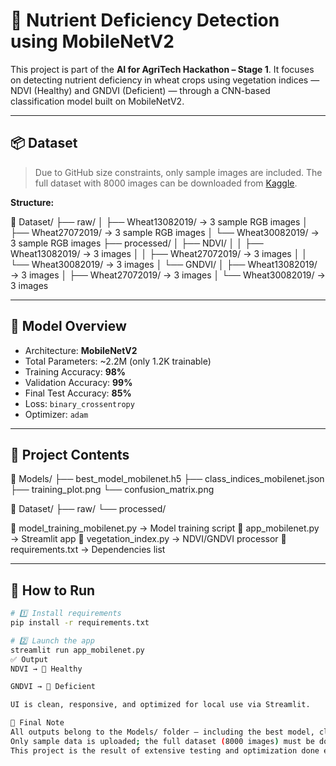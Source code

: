 # 🌾 Nutrient Deficiency Detection using MobileNetV2

This project is part of the **AI for AgriTech Hackathon – Stage 1**. It focuses on detecting nutrient deficiency in wheat crops using vegetation indices — NDVI (Healthy) and GNDVI (Deficient) — through a CNN-based classification model built on MobileNetV2.

---

## 📦 Dataset

> Due to GitHub size constraints, only sample images are included. The full dataset with 8000 images can be downloaded from [Kaggle](https://www.kaggle.com/datasets/masiaslahi/rgbnir-aerial-crop-dataset).

**Structure:**

📁 Dataset/
├── raw/
│ ├── Wheat13082019/ → 3 sample RGB images
│ ├── Wheat27072019/ → 3 sample RGB images
│ └── Wheat30082019/ → 3 sample RGB images
├── processed/
│ ├── NDVI/
│ │ ├── Wheat13082019/ → 3 images
│ │ ├── Wheat27072019/ → 3 images
│ │ └── Wheat30082019/ → 3 images
│ └── GNDVI/
│ ├── Wheat13082019/ → 3 images
│ ├── Wheat27072019/ → 3 images
│ └── Wheat30082019/ → 3 images


---

## 🧠 Model Overview

- Architecture: **MobileNetV2**
- Total Parameters: ~2.2M (only 1.2K trainable)
- Training Accuracy: **98%**
- Validation Accuracy: **99%**
- Final Test Accuracy: **85%**
- Loss: `binary_crossentropy`
- Optimizer: `adam`

---

## 📁 Project Contents

📁 Models/
├── best_model_mobilenet.h5
├── class_indices_mobilenet.json
├── training_plot.png
└── confusion_matrix.png

📁 Dataset/
├── raw/
└── processed/

📄 model_training_mobilenet.py → Model training script
📄 app_mobilenet.py → Streamlit app
📄 vegetation_index.py → NDVI/GNDVI processor
📄 requirements.txt → Dependencies list

---

## 🚀 How to Run

```bash
# 1️⃣ Install requirements
pip install -r requirements.txt

# 2️⃣ Launch the app
streamlit run app_mobilenet.py
✅ Output
NDVI → 🌱 Healthy

GNDVI → 🍂 Deficient

UI is clean, responsive, and optimized for local use via Streamlit.

🏁 Final Note
All outputs belong to the Models/ folder — including the best model, class mappings, training and confusion plots.
Only sample data is uploaded; the full dataset (8000 images) must be downloaded externally from Kaggle.
This project is the result of extensive testing and optimization done entirely on a local machine (16GB RAM) to ensure performance and stability.
